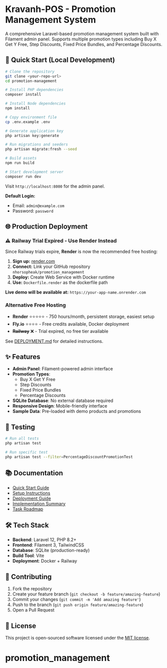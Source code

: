 # Kravanh-POS - Promotion Management System

A comprehensive Laravel-based promotion management system built with Filament admin panel. Supports multiple promotion types including Buy X Get Y Free, Step Discounts, Fixed Price Bundles, and Percentage Discounts.

## 🚀 Quick Start (Local Development)

```bash
# Clone the repository
git clone <your-repo-url>
cd promotion-management

# Install PHP dependencies
composer install

# Install Node dependencies
npm install

# Copy environment file
cp .env.example .env

# Generate application key
php artisan key:generate

# Run migrations and seeders
php artisan migrate:fresh --seed

# Build assets
npm run build

# Start development server
composer run dev
```

Visit `http://localhost:8000` for the admin panel.

**Default Login:**
- Email: `admin@example.com`
- Password: `password`

## 🌐 Production Deployment

### ⚠️ Railway Trial Expired - Use Render Instead

Since Railway trials expire, **Render** is now the recommended free hosting:

1. **Sign up:** [render.com](https://render.com)
2. **Connect:** Link your GitHub repository `nhorsopheak/promotion_management`
3. **Deploy:** Create Web Service with Docker runtime
4. **Use:** `Dockerfile.render` as the dockerfile path

**Live demo will be available at:** `https://your-app-name.onrender.com`

### Alternative Free Hosting

- **Render** ⭐⭐⭐⭐⭐ - 750 hours/month, persistent storage, easiest setup
- **Fly.io** ⭐⭐⭐⭐ - Free credits available, Docker deployment
- ~~**Railway**~~ ❌ - Trial expired, no free tier available

See [DEPLOYMENT.md](DEPLOYMENT.md) for detailed instructions.

## ✨ Features

- **Admin Panel**: Filament-powered admin interface
- **Promotion Types**:
  - Buy X Get Y Free
  - Step Discounts
  - Fixed Price Bundles
  - Percentage Discounts
- **SQLite Database**: No external database required
- **Responsive Design**: Mobile-friendly interface
- **Sample Data**: Pre-loaded with demo products and promotions

## 🧪 Testing

```bash
# Run all tests
php artisan test

# Run specific test
php artisan test --filter=PercentageDiscountPromotionTest
```

## 📚 Documentation

- [Quick Start Guide](QUICK_START.md)
- [Setup Instructions](SETUP.md)
- [Deployment Guide](DEPLOYMENT.md)
- [Implementation Summary](IMPLEMENTATION_SUMMARY.md)
- [Task Roadmap](TASKS.md)

## 🛠️ Tech Stack

- **Backend**: Laravel 12, PHP 8.2+
- **Frontend**: Filament 3, TailwindCSS
- **Database**: SQLite (production-ready)
- **Build Tool**: Vite
- **Deployment**: Docker + Railway

## 🤝 Contributing

1. Fork the repository
2. Create your feature branch (`git checkout -b feature/amazing-feature`)
3. Commit your changes (`git commit -m 'Add amazing feature'`)
4. Push to the branch (`git push origin feature/amazing-feature`)
5. Open a Pull Request

## 📄 License

This project is open-sourced software licensed under the [MIT license](https://opensource.org/licenses/MIT).
# promotion_management
